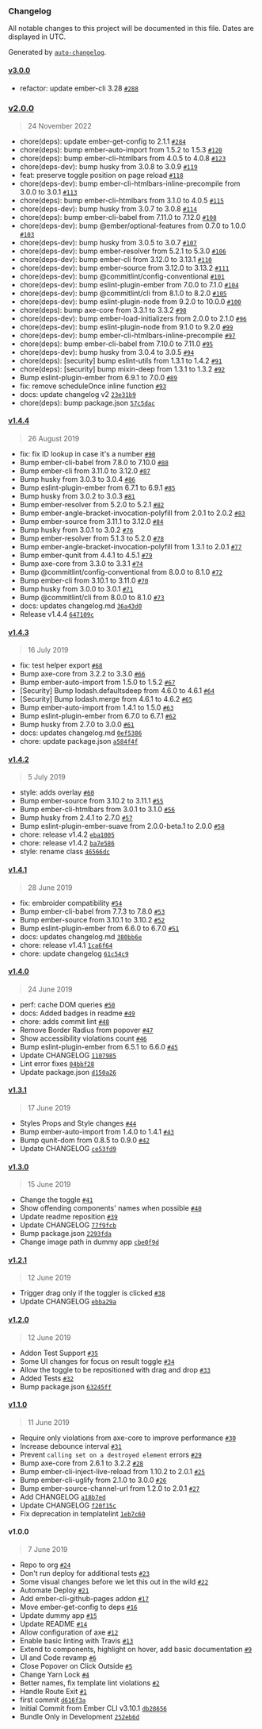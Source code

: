 ### Changelog

All notable changes to this project will be documented in this file. Dates are displayed in UTC.

Generated by [`auto-changelog`](https://github.com/CookPete/auto-changelog).

#### [v3.0.0](https://github.com/coyote-labs/ember-accessibility/compare/v2.0.0...v3.0.0)

- refactor: update ember-cli 3.28 [`#288`](https://github.com/coyote-labs/ember-accessibility/pull/288)

### [v2.0.0](https://github.com/coyote-labs/ember-accessibility/compare/v1.4.4...v2.0.0)

> 24 November 2022

- chore(deps): update ember-get-config to 2.1.1 [`#284`](https://github.com/coyote-labs/ember-accessibility/pull/284)
- chore(deps): bump ember-auto-import from 1.5.2 to 1.5.3 [`#120`](https://github.com/coyote-labs/ember-accessibility/pull/120)
- chore(deps): bump ember-cli-htmlbars from 4.0.5 to 4.0.8 [`#123`](https://github.com/coyote-labs/ember-accessibility/pull/123)
- chore(deps-dev): bump husky from 3.0.8 to 3.0.9 [`#119`](https://github.com/coyote-labs/ember-accessibility/pull/119)
- feat: preserve toggle position on page reload [`#118`](https://github.com/coyote-labs/ember-accessibility/pull/118)
- chore(deps-dev): bump ember-cli-htmlbars-inline-precompile from 3.0.0 to 3.0.1 [`#113`](https://github.com/coyote-labs/ember-accessibility/pull/113)
- chore(deps): bump ember-cli-htmlbars from 3.1.0 to 4.0.5 [`#115`](https://github.com/coyote-labs/ember-accessibility/pull/115)
- chore(deps-dev): bump husky from 3.0.7 to 3.0.8 [`#114`](https://github.com/coyote-labs/ember-accessibility/pull/114)
- chore(deps): bump ember-cli-babel from 7.11.0 to 7.12.0 [`#108`](https://github.com/coyote-labs/ember-accessibility/pull/108)
- chore(deps-dev): bump @ember/optional-features from 0.7.0 to 1.0.0 [`#103`](https://github.com/coyote-labs/ember-accessibility/pull/103)
- chore(deps-dev): bump husky from 3.0.5 to 3.0.7 [`#107`](https://github.com/coyote-labs/ember-accessibility/pull/107)
- chore(deps-dev): bump ember-resolver from 5.2.1 to 5.3.0 [`#106`](https://github.com/coyote-labs/ember-accessibility/pull/106)
- chore(deps-dev): bump ember-cli from 3.12.0 to 3.13.1 [`#110`](https://github.com/coyote-labs/ember-accessibility/pull/110)
- chore(deps-dev): bump ember-source from 3.12.0 to 3.13.2 [`#111`](https://github.com/coyote-labs/ember-accessibility/pull/111)
- chore(deps-dev): bump @commitlint/config-conventional [`#101`](https://github.com/coyote-labs/ember-accessibility/pull/101)
- chore(deps-dev): bump eslint-plugin-ember from 7.0.0 to 7.1.0 [`#104`](https://github.com/coyote-labs/ember-accessibility/pull/104)
- chore(deps-dev): bump @commitlint/cli from 8.1.0 to 8.2.0 [`#105`](https://github.com/coyote-labs/ember-accessibility/pull/105)
- chore(deps-dev): bump eslint-plugin-node from 9.2.0 to 10.0.0 [`#100`](https://github.com/coyote-labs/ember-accessibility/pull/100)
- chore(deps): bump axe-core from 3.3.1 to 3.3.2 [`#98`](https://github.com/coyote-labs/ember-accessibility/pull/98)
- chore(deps-dev): bump ember-load-initializers from 2.0.0 to 2.1.0 [`#96`](https://github.com/coyote-labs/ember-accessibility/pull/96)
- chore(deps-dev): bump eslint-plugin-node from 9.1.0 to 9.2.0 [`#99`](https://github.com/coyote-labs/ember-accessibility/pull/99)
- chore(deps-dev): bump ember-cli-htmlbars-inline-precompile [`#97`](https://github.com/coyote-labs/ember-accessibility/pull/97)
- chore(deps): bump ember-cli-babel from 7.10.0 to 7.11.0 [`#95`](https://github.com/coyote-labs/ember-accessibility/pull/95)
- chore(deps-dev): bump husky from 3.0.4 to 3.0.5 [`#94`](https://github.com/coyote-labs/ember-accessibility/pull/94)
- chore(deps): [security] bump eslint-utils from 1.3.1 to 1.4.2 [`#91`](https://github.com/coyote-labs/ember-accessibility/pull/91)
- chore(deps): [security] bump mixin-deep from 1.3.1 to 1.3.2 [`#92`](https://github.com/coyote-labs/ember-accessibility/pull/92)
- Bump eslint-plugin-ember from 6.9.1 to 7.0.0 [`#89`](https://github.com/coyote-labs/ember-accessibility/pull/89)
- fix: remove scheduleOnce inline function [`#93`](https://github.com/coyote-labs/ember-accessibility/pull/93)
- docs: update changelog v2 [`23e31b9`](https://github.com/coyote-labs/ember-accessibility/commit/23e31b987b1ec83a253b2b8304af30fa72764a12)
- chore(deps): bump package.json [`57c5dac`](https://github.com/coyote-labs/ember-accessibility/commit/57c5dac909053ea14a0aee466db7dbb8d3c0de9f)

#### [v1.4.4](https://github.com/coyote-labs/ember-accessibility/compare/v1.4.3...v1.4.4)

> 26 August 2019

- fix: fix ID lookup in case it's a number [`#90`](https://github.com/coyote-labs/ember-accessibility/pull/90)
- Bump ember-cli-babel from 7.8.0 to 7.10.0 [`#88`](https://github.com/coyote-labs/ember-accessibility/pull/88)
- Bump ember-cli from 3.11.0 to 3.12.0 [`#87`](https://github.com/coyote-labs/ember-accessibility/pull/87)
- Bump husky from 3.0.3 to 3.0.4 [`#86`](https://github.com/coyote-labs/ember-accessibility/pull/86)
- Bump eslint-plugin-ember from 6.7.1 to 6.9.1 [`#85`](https://github.com/coyote-labs/ember-accessibility/pull/85)
- Bump husky from 3.0.2 to 3.0.3 [`#81`](https://github.com/coyote-labs/ember-accessibility/pull/81)
- Bump ember-resolver from 5.2.0 to 5.2.1 [`#82`](https://github.com/coyote-labs/ember-accessibility/pull/82)
- Bump ember-angle-bracket-invocation-polyfill from 2.0.1 to 2.0.2 [`#83`](https://github.com/coyote-labs/ember-accessibility/pull/83)
- Bump ember-source from 3.11.1 to 3.12.0 [`#84`](https://github.com/coyote-labs/ember-accessibility/pull/84)
- Bump husky from 3.0.1 to 3.0.2 [`#76`](https://github.com/coyote-labs/ember-accessibility/pull/76)
- Bump ember-resolver from 5.1.3 to 5.2.0 [`#78`](https://github.com/coyote-labs/ember-accessibility/pull/78)
- Bump ember-angle-bracket-invocation-polyfill from 1.3.1 to 2.0.1 [`#77`](https://github.com/coyote-labs/ember-accessibility/pull/77)
- Bump ember-qunit from 4.4.1 to 4.5.1 [`#79`](https://github.com/coyote-labs/ember-accessibility/pull/79)
- Bump axe-core from 3.3.0 to 3.3.1 [`#74`](https://github.com/coyote-labs/ember-accessibility/pull/74)
- Bump @commitlint/config-conventional from 8.0.0 to 8.1.0 [`#72`](https://github.com/coyote-labs/ember-accessibility/pull/72)
- Bump ember-cli from 3.10.1 to 3.11.0 [`#70`](https://github.com/coyote-labs/ember-accessibility/pull/70)
- Bump husky from 3.0.0 to 3.0.1 [`#71`](https://github.com/coyote-labs/ember-accessibility/pull/71)
- Bump @commitlint/cli from 8.0.0 to 8.1.0 [`#73`](https://github.com/coyote-labs/ember-accessibility/pull/73)
- docs: updates changelog.md [`36a43d0`](https://github.com/coyote-labs/ember-accessibility/commit/36a43d03deb7c2e688265b755dfe0ebc2eed04de)
- Release v1.4.4 [`647109c`](https://github.com/coyote-labs/ember-accessibility/commit/647109cedc1f10ba1dca269996090efaf03d9a02)

#### [v1.4.3](https://github.com/coyote-labs/ember-accessibility/compare/v1.4.2...v1.4.3)

> 16 July 2019

- fix: test helper export [`#68`](https://github.com/coyote-labs/ember-accessibility/pull/68)
- Bump axe-core from 3.2.2 to 3.3.0 [`#66`](https://github.com/coyote-labs/ember-accessibility/pull/66)
- Bump ember-auto-import from 1.5.0 to 1.5.2 [`#67`](https://github.com/coyote-labs/ember-accessibility/pull/67)
- [Security] Bump lodash.defaultsdeep from 4.6.0 to 4.6.1 [`#64`](https://github.com/coyote-labs/ember-accessibility/pull/64)
- [Security] Bump lodash.merge from 4.6.1 to 4.6.2 [`#65`](https://github.com/coyote-labs/ember-accessibility/pull/65)
- Bump ember-auto-import from 1.4.1 to 1.5.0 [`#63`](https://github.com/coyote-labs/ember-accessibility/pull/63)
- Bump eslint-plugin-ember from 6.7.0 to 6.7.1 [`#62`](https://github.com/coyote-labs/ember-accessibility/pull/62)
- Bump husky from 2.7.0 to 3.0.0 [`#61`](https://github.com/coyote-labs/ember-accessibility/pull/61)
- docs: updates changelog.md [`0ef5386`](https://github.com/coyote-labs/ember-accessibility/commit/0ef5386265f287c813bf89ea04e1299a3f3bfc2a)
- chore: update package.json [`a584f4f`](https://github.com/coyote-labs/ember-accessibility/commit/a584f4f9ab6a01fe2d933119dafc14def9b0fb65)

#### [v1.4.2](https://github.com/coyote-labs/ember-accessibility/compare/v1.4.1...v1.4.2)

> 5 July 2019

- style: adds overlay [`#60`](https://github.com/coyote-labs/ember-accessibility/pull/60)
- Bump ember-source from 3.10.2 to 3.11.1 [`#55`](https://github.com/coyote-labs/ember-accessibility/pull/55)
- Bump ember-cli-htmlbars from 3.0.1 to 3.1.0 [`#56`](https://github.com/coyote-labs/ember-accessibility/pull/56)
- Bump husky from 2.4.1 to 2.7.0 [`#57`](https://github.com/coyote-labs/ember-accessibility/pull/57)
- Bump eslint-plugin-ember-suave from 2.0.0-beta.1 to 2.0.0 [`#58`](https://github.com/coyote-labs/ember-accessibility/pull/58)
- chore: release v1.4.2 [`eba1005`](https://github.com/coyote-labs/ember-accessibility/commit/eba100548e4abc5bead9dc17fce761780891abaf)
- chore: release v1.4.2 [`ba7e586`](https://github.com/coyote-labs/ember-accessibility/commit/ba7e586ad9c4af34b99551598423aad3106ac6af)
- style: rename class [`46566dc`](https://github.com/coyote-labs/ember-accessibility/commit/46566dcbc0d5782dfb1804a8d464060f9d7fbfe5)

#### [v1.4.1](https://github.com/coyote-labs/ember-accessibility/compare/v1.4.0...v1.4.1)

> 28 June 2019

- fix: embroider compatibility [`#54`](https://github.com/coyote-labs/ember-accessibility/pull/54)
- Bump ember-cli-babel from 7.7.3 to 7.8.0 [`#53`](https://github.com/coyote-labs/ember-accessibility/pull/53)
- Bump ember-source from 3.10.1 to 3.10.2 [`#52`](https://github.com/coyote-labs/ember-accessibility/pull/52)
- Bump eslint-plugin-ember from 6.6.0 to 6.7.0 [`#51`](https://github.com/coyote-labs/ember-accessibility/pull/51)
- docs: updates changelog.md [`380bb6e`](https://github.com/coyote-labs/ember-accessibility/commit/380bb6e3664a4ff3ab2df878fe37e5c01f6c592e)
- chore: release v1.4.1 [`1ca6f64`](https://github.com/coyote-labs/ember-accessibility/commit/1ca6f64617135780b11d55a5fb3ffb7b3b883d7b)
- chore: update changelog [`61c54c9`](https://github.com/coyote-labs/ember-accessibility/commit/61c54c9e9e80c109136296d329fe0704086601e1)

#### [v1.4.0](https://github.com/coyote-labs/ember-accessibility/compare/v1.3.1...v1.4.0)

> 24 June 2019

- perf: cache DOM queries [`#50`](https://github.com/coyote-labs/ember-accessibility/pull/50)
- docs: Added badges in readme [`#49`](https://github.com/coyote-labs/ember-accessibility/pull/49)
- chore: adds commit lint [`#48`](https://github.com/coyote-labs/ember-accessibility/pull/48)
- Remove Border Radius from popover [`#47`](https://github.com/coyote-labs/ember-accessibility/pull/47)
- Show accessibility violations count [`#46`](https://github.com/coyote-labs/ember-accessibility/pull/46)
- Bump eslint-plugin-ember from 6.5.1 to 6.6.0 [`#45`](https://github.com/coyote-labs/ember-accessibility/pull/45)
- Update CHANGELOG [`1107985`](https://github.com/coyote-labs/ember-accessibility/commit/110798579468a22c1e9c811eb7f7e67715b21548)
- Lint error fixes [`04bbf28`](https://github.com/coyote-labs/ember-accessibility/commit/04bbf281814f00b53039730f28e08e15b8f6a376)
- Update package.json [`d150a26`](https://github.com/coyote-labs/ember-accessibility/commit/d150a26c084720a9c7acceb917cd82370235a5f2)

#### [v1.3.1](https://github.com/coyote-labs/ember-accessibility/compare/v1.3.0...v1.3.1)

> 17 June 2019

- Styles Props and Style changes [`#44`](https://github.com/coyote-labs/ember-accessibility/pull/44)
- Bump ember-auto-import from 1.4.0 to 1.4.1 [`#43`](https://github.com/coyote-labs/ember-accessibility/pull/43)
- Bump qunit-dom from 0.8.5 to 0.9.0 [`#42`](https://github.com/coyote-labs/ember-accessibility/pull/42)
- Update CHANGELOG [`ce53fd9`](https://github.com/coyote-labs/ember-accessibility/commit/ce53fd9655cd7371e0cfdd6d7cd2500a1e29286e)

#### [v1.3.0](https://github.com/coyote-labs/ember-accessibility/compare/v1.2.1...v1.3.0)

> 15 June 2019

- Change the toggle [`#41`](https://github.com/coyote-labs/ember-accessibility/pull/41)
- Show offending components' names when possible [`#40`](https://github.com/coyote-labs/ember-accessibility/pull/40)
- Update readme reposition [`#39`](https://github.com/coyote-labs/ember-accessibility/pull/39)
- Update CHANGELOG [`77f9fcb`](https://github.com/coyote-labs/ember-accessibility/commit/77f9fcb7a9c3997ce9febcc370af422e3781f190)
- Bump package.json [`2293fda`](https://github.com/coyote-labs/ember-accessibility/commit/2293fdab704dc8e7fe4b65ee244ad70ed3c2a74e)
- Change image path in dummy app [`cbe0f9d`](https://github.com/coyote-labs/ember-accessibility/commit/cbe0f9d4f9e8919e693b4fc97d59ab1eeb70ba93)

#### [v1.2.1](https://github.com/coyote-labs/ember-accessibility/compare/v1.2.0...v1.2.1)

> 12 June 2019

- Trigger drag only if the toggler is clicked [`#38`](https://github.com/coyote-labs/ember-accessibility/pull/38)
- Update CHANGELOG [`ebba29a`](https://github.com/coyote-labs/ember-accessibility/commit/ebba29a921e86775f5fc8b12d01108a4219e84bd)

#### [v1.2.0](https://github.com/coyote-labs/ember-accessibility/compare/v1.1.0...v1.2.0)

> 12 June 2019

- Addon Test Support [`#35`](https://github.com/coyote-labs/ember-accessibility/pull/35)
- Some UI changes for focus on result toggle [`#34`](https://github.com/coyote-labs/ember-accessibility/pull/34)
- Allow the toggle to be repositioned with drag and drop [`#33`](https://github.com/coyote-labs/ember-accessibility/pull/33)
- Added Tests [`#32`](https://github.com/coyote-labs/ember-accessibility/pull/32)
- Bump package.json [`63245ff`](https://github.com/coyote-labs/ember-accessibility/commit/63245ffed73e86e2221b026127181199b0b6b957)

#### [v1.1.0](https://github.com/coyote-labs/ember-accessibility/compare/v1.0.0...v1.1.0)

> 11 June 2019

- Require only violations from axe-core to improve performance [`#30`](https://github.com/coyote-labs/ember-accessibility/pull/30)
- Increase debounce interval [`#31`](https://github.com/coyote-labs/ember-accessibility/pull/31)
- Prevent `calling set on a destroyed element` errors [`#29`](https://github.com/coyote-labs/ember-accessibility/pull/29)
- Bump axe-core from 2.6.1 to 3.2.2 [`#28`](https://github.com/coyote-labs/ember-accessibility/pull/28)
- Bump ember-cli-inject-live-reload from 1.10.2 to 2.0.1 [`#25`](https://github.com/coyote-labs/ember-accessibility/pull/25)
- Bump ember-cli-uglify from 2.1.0 to 3.0.0 [`#26`](https://github.com/coyote-labs/ember-accessibility/pull/26)
- Bump ember-source-channel-url from 1.2.0 to 2.0.1 [`#27`](https://github.com/coyote-labs/ember-accessibility/pull/27)
- Add CHANGELOG [`a18b7ed`](https://github.com/coyote-labs/ember-accessibility/commit/a18b7ed9bbf8464745a35cf303d23d2e773df13a)
- Update CHANGELOG [`f20f15c`](https://github.com/coyote-labs/ember-accessibility/commit/f20f15c78927e4fff60eaf57cc9d7bc12ea4c732)
- Fix deprecation in templatelint [`1eb7c60`](https://github.com/coyote-labs/ember-accessibility/commit/1eb7c603117aa8d62913defc3e8729d8ffbf668a)

#### v1.0.0

> 7 June 2019

- Repo to org [`#24`](https://github.com/coyote-labs/ember-accessibility/pull/24)
- Don't run deploy for additional tests [`#23`](https://github.com/coyote-labs/ember-accessibility/pull/23)
- Some visual changes before we let this out in the wild [`#22`](https://github.com/coyote-labs/ember-accessibility/pull/22)
- Automate Deploy [`#21`](https://github.com/coyote-labs/ember-accessibility/pull/21)
- Add ember-cli-github-pages addon [`#17`](https://github.com/coyote-labs/ember-accessibility/pull/17)
- Move ember-get-config to deps [`#16`](https://github.com/coyote-labs/ember-accessibility/pull/16)
- Update dummy app [`#15`](https://github.com/coyote-labs/ember-accessibility/pull/15)
- Update README [`#14`](https://github.com/coyote-labs/ember-accessibility/pull/14)
- Allow configuration of axe [`#12`](https://github.com/coyote-labs/ember-accessibility/pull/12)
- Enable basic linting with Travis [`#13`](https://github.com/coyote-labs/ember-accessibility/pull/13)
- Extend to components, highlight on hover, add basic documentation [`#9`](https://github.com/coyote-labs/ember-accessibility/pull/9)
- UI and Code revamp [`#6`](https://github.com/coyote-labs/ember-accessibility/pull/6)
- Close Popover on Click Outside [`#5`](https://github.com/coyote-labs/ember-accessibility/pull/5)
- Change Yarn Lock [`#4`](https://github.com/coyote-labs/ember-accessibility/pull/4)
- Better names, fix template lint violations [`#2`](https://github.com/coyote-labs/ember-accessibility/pull/2)
- Handle Route Exit [`#1`](https://github.com/coyote-labs/ember-accessibility/pull/1)
- first commit [`d616f3a`](https://github.com/coyote-labs/ember-accessibility/commit/d616f3a6e4c4b8e622cb367609f14705f07672bd)
- Initial Commit from Ember CLI v3.10.1 [`db28656`](https://github.com/coyote-labs/ember-accessibility/commit/db28656b457ac0972f5bcc285b14368c6165ac09)
- Bundle Only in Development [`252eb6d`](https://github.com/coyote-labs/ember-accessibility/commit/252eb6d8b1da678a3596135af55ca63095150cdd)
